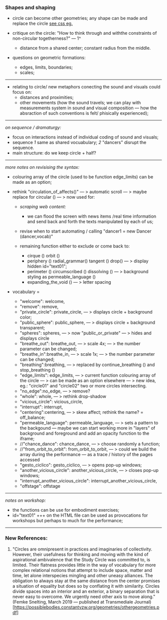     
    
    
### Shapes and shaping
    
* circle can become other geometries; any shape can be made and replace the circle [see css eg.](https://css-tricks.com/the-shapes-of-css/)

* critique on the circle: "How to think through and withthe constraints of non-circular togetherness?" — 1^
    * distance from a shared center; constant radius from the middle.

* questions on geometric formations:
    * edges, limits, boundaries;
    * scales;
    
---
    
* relating to circle/  new metaphors conecting the sound and visuals could focus on:
    * distances and proximities;
    * other movements (how the sound travels; we can play with measurements system in sound and visual composition — how the absraction of such conventions is felt/ phisically experienced);
    
--- 
_on sequence / dramaturgy:_

* focus on interactions instead of individual coding of sound and visuals;
* sequence *1* same as shared vocuabulary; *2* "dancers" disrupt the sequence.
* main structure: do we keep circle + half?

--- 

_more notes on revisising the syntax:_

* colouring array of the circle (used to be function edge_limits) can be made as an option;
    
* rethink "circulation_of_affects()" — > automatic scroll — > maybe replace for circular () — > now used for:
    * _scraping web content:_
        * we can flood the screen with news items /real time information and send back and forth the texts manipulated by each of us;
               
    * revise when to start automating / calling "dancer1 = new Dancer (dancer,vocab)"
    
    * remaining function either to exclude or come back to: 
        * cirque () orbit ()
        * periphery () radial_grammar() tangent () drop() — > display hidden id="text01";
        * perimeter () circumscribed () dissolving () — > background styling as permeable_language () 
        * expanding_the_void () — > letter spacing
    

* vocabulary = 
    * "welcome": welcome,        
    * "remove": remove,    
    * "private_circle": private_circle,  — > displays circle + background color;        
    * "public_sphere": public_sphere,    — > displays circle + background transparent;       
    * "spheres": spheres,    — >  now "public_or_private"  — > hides and displays circle      
    * "breathe_out": breathe_out,  — > scale 4x; — > the number parameter can be changed;          
    * "breathe_in":breathe_in,   — > scale 1x; — > the number parameter can be changed;           
    * "breathing":breathing,     — > replaced by continue_breathing () and stop_breathing ()              
    * "edge_limits": edge_limits, — > current function colouring array of the circle — > can be made as an option elsewhere — > new idea, eg.: "circle01" and "circle02" two or more circles intersecting.         
    * "no_edge":no_edge,          — > remove?           
    * "whole": whole,             — > rethink drop-shadow            
    * "vicious_circle": vicious_circle,         
    * "interrupt": interrupt,        
    * "centering":centering,     — > skew affect; rethink the name?  = off_balance;           
    * "permeable_language": permeable_language, — > sets a pattern to the backgound — maybe we can start working more in "layers" of background and foreground and add an opacity function to the iframe;           
    * //"chance_dance": chance_dance, — > choose randomly a function;        
    * //"from_orbit_to_orbit": from_orbit_to_orbit, — > could we build the array during the performance — as a trace / history of the pages accessed     
    * "gesto_ciclico": gesto_ciclico, — > opens pop-up windows;        
    * "another_vicious_circle": another_vicious_circle, — > closes pop-up windows;     
    * "interrupt_another_vicious_circle": interrupt_another_vicious_circle,          
    * "offstage": offstage

---

_notes on workshop:_

* the functions can be use for embodiment exercises;
* id="text01" +++ on the HTML file can be used as provocations for workshops but perhaps to much for the performance;
    
---   
   
### New References:

1. "Circles are omnipresent in practices and imaginaries of collectivity. However, their usefulness for thinking and moving with the kind of aspirational ambivalence that the Study Circle was committed to, is limited. Their flatness provides little in the way of vocabulary for more complex relational notions that attempt to include space, matter and time, let alone interspecies mingling and other uneasy alliances. The obligation to always stay at the same distance from the center promises a situation of equality but does so by conflating it with similarity. Circles divide spaces into an interior and an exterior, a binary separation that is never easy to overcome. We urgently need other axis to move along." (Femke Snelting, March 2019 — published at Transmediale Journal)[https://possiblebodies.constantvzw.org/geometries/othergeometries.pdf]
